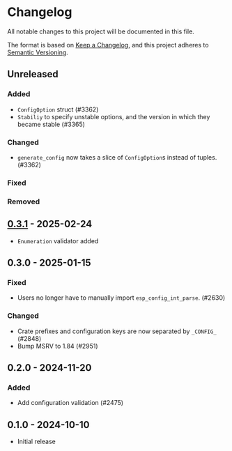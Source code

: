 # Changelog

All notable changes to this project will be documented in this file.

The format is based on [Keep a Changelog](https://keepachangelog.com/en/1.1.0/),
and this project adheres to [Semantic Versioning](https://semver.org/spec/v2.0.0.html).

## Unreleased

### Added

- `ConfigOption` struct (#3362)
- `Stabiliy` to specify unstable options, and the version in which they became stable (#3365)

### Changed

- `generate_config` now takes a slice of `ConfigOption`s instead of tuples. (#3362)

### Fixed

### Removed

## [0.3.1] - 2025-02-24

- `Enumeration` validator added

## 0.3.0 - 2025-01-15

### Fixed

- Users no longer have to manually import `esp_config_int_parse`. (#2630)

### Changed

- Crate prefixes and configuration keys are now separated by `_CONFIG_` (#2848)
- Bump MSRV to 1.84 (#2951)

## 0.2.0 - 2024-11-20

### Added

- Add configuration validation (#2475)

## 0.1.0 - 2024-10-10

- Initial release

[0.3.1]: https://github.com/esp-rs/esp-hal/releases/tag/esp-config-v0.3.1
